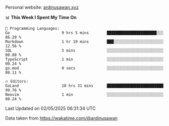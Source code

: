 Personal website: [ardinusawan.xyz](https://ardinusawan.xyz)

<!--START_SECTION:waka-->
📊 **This Week I Spent My Time On** 

```text
💬 Programming Languages: 
Go                       9 hrs 5 mins        ██████████████████████░░░   86.20 % 
Markdown                 1 hr 19 mins        ███░░░░░░░░░░░░░░░░░░░░░░   12.56 % 
SQL                      5 mins              ░░░░░░░░░░░░░░░░░░░░░░░░░   00.88 % 
TypeScript               1 min               ░░░░░░░░░░░░░░░░░░░░░░░░░   00.24 % 
go.mod                   0 secs              ░░░░░░░░░░░░░░░░░░░░░░░░░   00.11 % 

🔥 Editors: 
GoLand                   10 hrs 31 mins      █████████████████████████   99.76 % 
Neovim                   1 min               ░░░░░░░░░░░░░░░░░░░░░░░░░   00.24 % 
```


 Last Updated on 02/05/2025 06:31:34 UTC
<!--END_SECTION:waka-->
Data taken from https://wakatime.com/@ardinusawan
